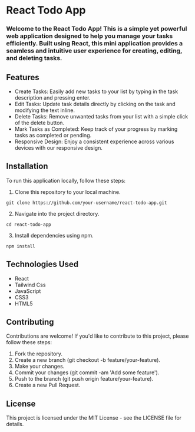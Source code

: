 
# React Todo App
### Welcome to the React Todo App! This is a simple yet powerful web application designed to help you manage your tasks efficiently. Built using React, this mini application provides a seamless and intuitive user experience for creating, editing, and deleting tasks.

## Features
 - Create Tasks: Easily add new tasks to your list by typing in the task description and pressing enter.
 - Edit Tasks: Update task details directly by clicking on the task and modifying the text inline.
 - Delete Tasks: Remove unwanted tasks from your list with a simple click of the delete button.
 - Mark Tasks as Completed: Keep track of your progress by marking tasks as completed or pending.
 - Responsive Design: Enjoy a consistent experience across various devices with our responsive design.
## Installation
To run this application locally, follow these steps:
1. Clone this repository to your local machine.
```
git clone https://github.com/your-username/react-todo-app.git
```
2. Navigate into the project directory.
```
cd react-todo-app
```
3. Install dependencies using npm.
```
npm install
```
## Technologies Used
 - React
 - Tailwind Css
 - JavaScript
 - CSS3
 - HTML5

## Contributing
Contributions are welcome! If you'd like to contribute to this project, please follow these steps:

1. Fork the repository.
2. Create a new branch (git checkout -b feature/your-feature).
3. Make your changes.
4. Commit your changes (git commit -am 'Add some feature').
5. Push to the branch (git push origin feature/your-feature).
6. Create a new Pull Request.
   
## License
This project is licensed under the MIT License - see the LICENSE file for details.
